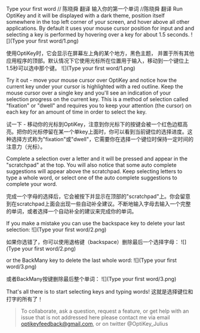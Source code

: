 Type your first word // 陈晓舜 翻译
输入你的第一个单词 //陈晓舜 翻译
Run OptiKey and it will be displayed with a dark theme, position itself somewhere in the top left corner of your screen, and hover above all other applications. By default it uses your mouse cursor position for input and and selecting a key is performed by hovering over a key for about 1.5 seconds.
![](Type your first word/1.png)

使用OptiKey时，它会显示在屏幕左上角的某个地方，黑色主题， 并置于所有其他应用程序的顶部。默认情况下它使用光标所在位置用于输入，移动到一个键位上1.5秒可以选中那个键。
![](Type your first word/1.png)

Try it out - move your mouse cursor over OptiKey and notice how the current key under your cursor is highlighted with a red outline. Keep the mouse cursor over a single key and you'll see an indication of your selection progress on the current key. This is a method of selection called "fixation" or "dwell" and requires you to keep your attention (the cursor) on each key for an amount of time in order to select the key.

试一下 - 移动你的光标到OptiKey，注意到你光标下的按键会被一个红色边框高亮。把你的光标停留在某一个单key上面时，你可以看到当前键位的选择进度。这种选择方式称为"fixation"或"dwell"，它需要你在选择一个键位时保持一定时间的注意力（光标）。

Complete a selection over a letter and it will be pressed and appear in the "scratchpad" at the top. You will also notice that some auto complete suggestions will appear above the scratchpad. Keep selecting letters to type a whole word, or select one of the auto complete suggestions to complete your word.

完成一个字母的选择后，它会被按下并显示在顶部的"scratchpad"上。你会留意到在scratchpad上面会出现一些自动补全建议。不断地输入字母去输入一个完整的单词，或者选择一个自动补全的建议来完成你的单词。

If you make a mistake you can use the backspace key to delete your last selection:
![](Type your first word/2.png)

如果你选错了，你可以使用退格键（backspace）删除最后一个选择字母：
![](Type your first word/2.png)

or the BackMany key to delete the last whole word:
![](Type your first word/3.png)

或者BackMany按键删除最后整个单词：
![](Type your first word/3.png)

That's all there is to start selecting keys and typing words!
这就是选择键位和打字的所有了！

> To collaborate, ask a question, request a feature, or get help with an issue that is not addressed here please contact me via email optikeyfeedback@gmail.com, or on twitter @OptiKey_Julius